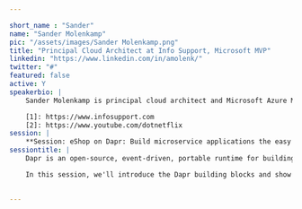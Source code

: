 ```yaml
---

short_name : "Sander"
name: "Sander Molenkamp"
pic: "/assets/images/Sander Molenkamp.png"
title: "Principal Cloud Architect at Info Support, Microsoft MVP"
linkedin: "https://www.linkedin.com/in/amolenk/"
twitter: "#"
featured: false
active: Y
speakerbio: |
    Sander Molenkamp is principal cloud architect and Microsoft Azure MVP with over 20 years of professional experience. He works for Info Support ([www.infosupport.com][1]) designing and developing customer solutions using cloud native architectures. Sander is passionate about community and is co-organizer of the Dutch Azure Meetup and a host on the dotnetFlix podcast ([www.youtube.com/dotnetflix][2]).

    [1]: https://www.infosupport.com
    [2]: https://www.youtube.com/dotnetflix
session: |
    **Session: eShop on Dapr: Build microservice applications the easy way**
sessiontitle: |
    Dapr is an open-source, event-driven, portable runtime for building microservices. It provides powerful building blocks to make it easy for developers to build resilient microservice applications using a variety of languages and frameworks.

    In this session, we'll introduce the Dapr building blocks and show how they can be applied to 'eShop on Containers'; a .NET microservices reference application. You'll learn about both the benefits and the limitations of using Dapr in your microservice applications.
      

---
```


